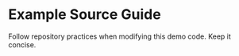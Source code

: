 # Example Source Guide

Follow repository practices when modifying this demo code. Keep it concise.
